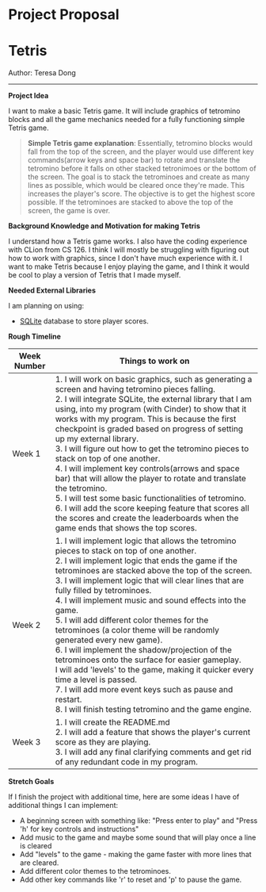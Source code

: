 # Project Proposal
# Tetris

Author: Teresa Dong

---

**Project Idea**

I want to make a basic Tetris game. It will include graphics of tetromino blocks and all the game mechanics needed for a
 fully functioning simple Tetris game.
> **Simple Tetris game explanation**: Essentially, tetromino blocks would fall from the top of the screen, and the 
>player would use different key commands(arrow keys and space bar) to rotate and translate the tetromino before it falls on other stacked 
>tetronimoes or the bottom of the screen. The goal is to stack the tetrominoes and create as many lines as possible, 
>which would be cleared once they're made. This increases the player's score. The objective is to get the highest score
>possible. If the tetrominoes are stacked to above the top of the screen, the game is over.

**Background Knowledge and Motivation for making Tetris**

I understand how a Tetris game works. I also have the coding experience with CLion from CS 126. I think I will mostly be struggling with figuring out how to work with graphics, since I don't have much experience with it.
I want to make Tetris because I enjoy playing the game, and I think it would be cool to play a version of Tetris that I made myself.

**Needed External Libraries**

I am planning on using:
 * [SQLite](https://www.sqlite.org/index.html) database to store player scores.
  
**Rough Timeline**

Week Number | Things to work on
------------ | -------------
Week 1 | 1. I will work on basic graphics, such as generating a screen and having tetromino pieces falling. <br> 2. I will integrate SQLite, the external library that I am using, into my program (with Cinder) to show that it works with my program. This is because the first checkpoint is graded based on progress of setting up my external library. <br> 3. I will figure out how to get the tetromino pieces to stack on top of one another. <br> 4. I will implement key controls(arrows and space bar) that will allow the player to rotate and translate the tetromino. <br> 5. I will test some basic functionalities of tetromino. <br> 6. I will add the score keeping feature that scores all the scores and create the leaderboards when the game ends that shows the top scores.
Week 2| 1. I will implement logic that allows the tetromino pieces to stack on top of one another. <br> 2. I will implement logic that ends the game if the tetrominoes are stacked above the top of the screen. <br> 3. I will implement logic that will clear lines that are fully filled by tetrominoes. <br> 4. I will implement music and sound effects into the game. <br> 5. I will add different color themes for the tetrominoes (a color theme will be randomly generated every new game). <br> 6. I will implement the shadow/projection of the tetrominoes onto the surface for easier gameplay. <br> I will add 'levels' to the game, making it quicker every time a level is passed. <br> 7. I will add more event keys such as pause and restart. <br> 8. I will finish testing tetromino and the game engine.
Week 3| 1. I will create the README.md <br> 2. I will add a feature that shows the player's current score as they are playing. <br> 3. I will add any final clarifying comments and get rid of any redundant code in my program.

**Stretch Goals**

If I finish the project with additional time, here are some ideas I have of additional things I can implement:
  * A beginning screen with something like: "Press enter to play" and "Press 'h' for key controls and instructions"
  * Add music to the game and maybe some sound that will play once a line is cleared
  * Add "levels" to the game - making the game faster with more lines that are cleared.
  * Add different color themes to the tetrominoes.
  * Add other key commands like 'r' to reset and 'p' to pause the game.
